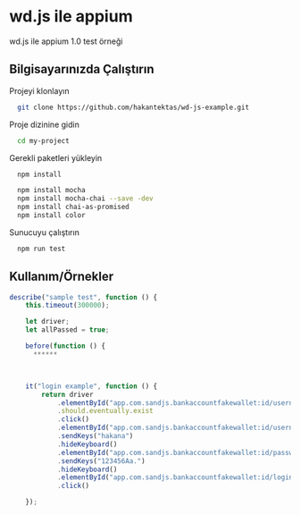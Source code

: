 
# wd.js ile appium
wd.js ile appium 1.0 test örneği


## Bilgisayarınızda Çalıştırın

Projeyi klonlayın

```bash
  git clone https://github.com/hakantektas/wd-js-example.git
```

Proje dizinine gidin

```bash
  cd my-project
```

Gerekli paketleri yükleyin

```bash
  npm install
```

```bash
  npm install mocha
  npm install mocha-chai --save -dev
  npm install chai-as-promised
  npm install color
```

Sunucuyu çalıştırın

```bash
  npm run test
```

  
## Kullanım/Örnekler

```javascript
describe("sample test", function () {
    this.timeout(300000);

    let driver;
    let allPassed = true;

    before(function () {
      ******



    it("login example", function () {
        return driver
            .elementById("app.com.sandjs.bankaccountfakewallet:id/username_txt")
            .should.eventually.exist
            .click()
            .elementById("app.com.sandjs.bankaccountfakewallet:id/username_txt")
            .sendKeys("hakana")
            .hideKeyboard()
            .elementById("app.com.sandjs.bankaccountfakewallet:id/password_txt")
            .sendKeys("123456Aa.")
            .hideKeyboard()
            .elementById("app.com.sandjs.bankaccountfakewallet:id/login_btn")
            .click()

    });  
```

  